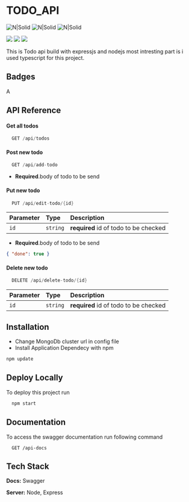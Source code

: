 # TODO_API

![N|Solid](https://img.shields.io/badge/node.js-000000?style=for-the-badge&logo=node.js&logoColor=white?logoWidth=60?color=blue) ![N|Solid](https://img.shields.io/badge/Mongodb-001E2B?style=for-the-badge&logo=mongodb) ![N|Solid](https://img.shields.io/badge/typescript-fffff5?style=for-the-badge&logo=typescript&logoColor=white?logoWidth=60?color=blue)

![](https://img.shields.io/badge/express-000000?style=for-the-badge&logo=express&logoColor=white)
![](https://img.shields.io/badge/npm-cc3534?style=for-the-badge&logo=npm&logoColor=white)
![](https://img.shields.io/badge/swagger-000000?style=for-the-badge&logo=swagger&LogoColor=ffffff)

This is Todo api build with expressjs and nodejs most intresting part is i used
typescript for this project.

## Badges

A

## API Reference

#### Get all todos

```java
  GET /api/todos
```

#### Post new todo

```java
  GET /api/add-todo
```

- **Required**.body of todo to be send

#### Put new todo

```java
  PUT /api/edit-todo/{id}
```

| Parameter | Type     | Description                           |
| :-------- | :------- | :------------------------------------ |
| `id`      | `string` | **required** id of todo to be checked |

- **Required**.body of todo to be send

```json
{ "done": true }
```

#### Delete new todo

```java
  DELETE /api/delete-todo/{id}
```

| Parameter | Type     | Description                           |
| :-------- | :------- | :------------------------------------ |
| `id`      | `string` | **required** id of todo to be checked |

## Installation

- Change MongoDb cluster url in config file
- Install Application Dependecy with npm

```bash
npm update
```

##

## Deploy Locally

To deploy this project run

```bash
  npm start
```

## Documentation

To access the swagger documentation run following command

```
  GET /api-docs
```

## Tech Stack

**Docs:** Swagger

**Server:** Node, Express
